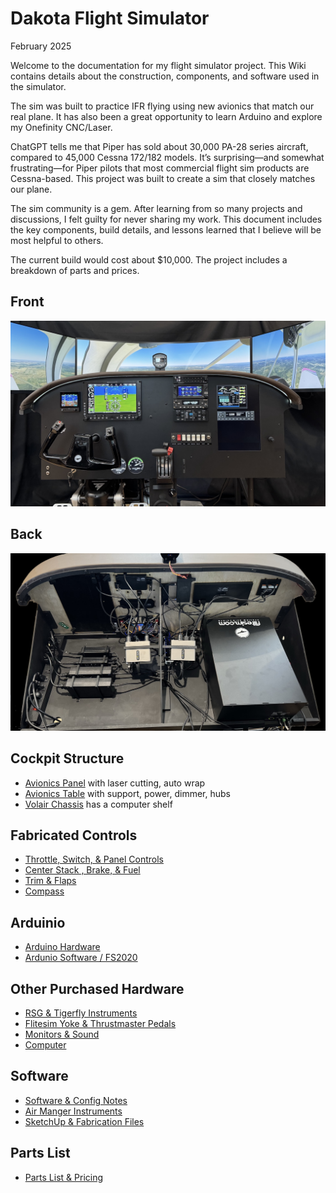 # Dakota Flight Simulator

February 2025

Welcome to the documentation for my flight simulator project. This Wiki contains details about the construction, components, and software used in the simulator.

The sim was built to practice IFR flying using new avionics that match our real plane. It has also been a great opportunity to learn Arduino and explore my Onefinity CNC/Laser.

ChatGPT tells me that Piper has sold about 30,000 PA-28 series aircraft, compared to 45,000 Cessna 172/182 models. It’s surprising—and somewhat frustrating—for Piper pilots that most commercial flight sim products are Cessna-based. This project was built to create a sim that closely matches our plane.

The sim community is a gem.  After learning from so many projects and discussions, I felt guilty for never sharing my work.  This document includes the key components, build details, and lessons learned that I believe will be most helpful to others.

The current build would cost about $10,000. The project includes a breakdown of parts and prices.

## Front
![Dakota Sim](images/dakota-sim-photo.jpg)

## Back
![Back of Panel](images/table-back.jpeg)

## Cockpit Structure
- [Avionics Panel](Panel.md) with laser cutting, auto wrap
- [Avionics Table](Table.md) with support, power, dimmer, hubs
- [Volair Chassis](Chassis.md) has a computer shelf
  
## Fabricated Controls
- [Throttle, Switch, & Panel Controls](Panel-Controls.md)
- [Center Stack , Brake, & Fuel](Center-Controls.md)
- [Trim & Flaps](Trim-flaps.md)
- [Compass](Compass.md)

## Arduinio
- [Arduino Hardware](Arduino.md)
- [Ardunio Software / FS2020](Arduino-sw.md)
  
## Other Purchased Hardware
- [RSG & Tigerfly Instruments](Instruments.md)
- [Flitesim Yoke & Thrustmaster Pedals](Yoke-pedals.md)
- [Monitors & Sound](Monitors-Sound.md)
- [Computer](Computer.md)

## Software
- [Software & Config Notes](Software.md)
- [Air Manger Instruments](AirManager.md)
- [SketchUp & Fabrication Files](SketchUp-Fabrication-Files)

## Parts List
- [Parts List & Pricing](Parts-Price.md)

